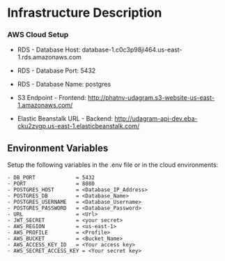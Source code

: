 # Infrastructure Description

### AWS Cloud Setup

- RDS - Database Host: database-1.c0c3p98ji464.us-east-1.rds.amazonaws.com
- RDS - Database Port: 5432
- RDS - Database Name: postgres

- S3 Endpoint - Frontend: http://phatnv-udagram.s3-website-us-east-1.amazonaws.com/

- Elastic Beanstalk URL - Backend: http://udagram-api-dev.eba-cku2zvgp.us-east-1.elasticbeanstalk.com/

## Environment Variables

Setup the following variables in the .env file or in the cloud environments:

```
- DB_PORT             = 5432
- PORT                = 8080
- POSTGRES_HOST       = <Database_IP_Address>
- POSTGRES_DB         = <Database_Name>
- POSTGRES_USERNAME   = <Database_Username>
- POSTGRES_PASSWORD   = <Database_Password>
- URL                 = <Url>
- JWT_SECRET          = <your secret>
- AWS_REGION          = <us-east-1>
- AWS_PROFILE         = <Profile>
- AWS_BUCKET          = <Bucket_Name>
- AWS_ACCESS_KEY_ID   = <Your access key>
- AWS_SECRET_ACCESS_KEY = <Your secret key>
```
